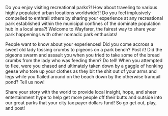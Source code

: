 Do you enjoy visiting recreational parks?! How about traveling to various highly populated urban locations worldwide?! Do you feel implusively compelled to enthrall others by sharing your experience at any recreational park established within the municipal confines of the dominate population hub in a local area?!
Welcome to Wayfarer, the fairest way to share your park happenings with other nomadic park enthusiats!

People want to know about your experiences! Did you come accross a sweet old lady tossing crumbs to pigeons on a park bench? Post it! Did the pigeons swarm and assault you when you tried to take some of the bread crumbs from the lady who was feeding them? Do tell! When you attempted to flee, were you chased and ultimately taken down by a gaggle of honking geese who tore up your clothes as they bit the shit out of your arms and legs while you flailed around on the beach down by the otherwise tranquil pond? Tell us now!

Share your story with the world to provide local insight, hope, and sheer entertainment hype to help get more people off their butts and outside into our great parks that your city tax payer dollars fund!
So go get out, play, and post!